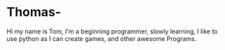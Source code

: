 # Thomas-
Hi my name is Tom, I'm a beginning programmer, slowly learning, I like to use python as I can create games, and other awesome Programs.
